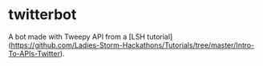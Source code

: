 # twitterbot
A bot made with Tweepy API from a [LSH tutorial] (https://github.com/Ladies-Storm-Hackathons/Tutorials/tree/master/Intro-To-APIs-Twitter). 
